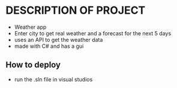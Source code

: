 # DESCRIPTION OF PROJECT 
- Weather app
- Enter city to get real weather and a forecast for the next 5 days
- uses an API to get the weather data
- made with C# and has a gui

## How to deploy
- run the .sln file in visual studios
